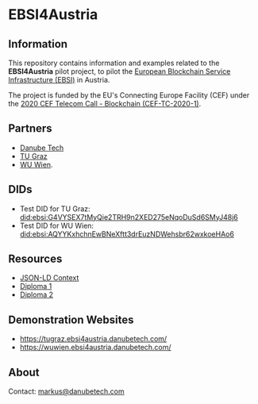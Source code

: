 # EBSI4Austria

## Information

This repository contains information and examples related to the **EBSI4Austria** pilot project, to pilot the [European Blockchain Service Infrastructure (EBSI)](https://ec.europa.eu/cefdigital/wiki/display/CEFDIGITAL/EBSI) in Austria.

The project is funded by the EU's Connecting Europe Facility (CEF) under the [2020 CEF Telecom Call - Blockchain (CEF-TC-2020-1)](https://ec.europa.eu/inea/en/connecting-europe-facility/cef-telecom/apply-funding/2020-cef-telecom-calls-proposals).

## Partners

* [Danube Tech](https://danubetech.com/)
* [TU Graz](https://www.tugraz.at/)
* [WU Wien](https://www.wu.ac.at/).

## DIDs

* Test DID for TU Graz: [did:ebsi:G4VYSEX7tMyQie2TRH9n2XED275eNqoDuSd6SMyJ48j6](https://dev.uniresolver.io/#did:ebsi:G4VYSEX7tMyQie2TRH9n2XED275eNqoDuSd6SMyJ48j6)
* Test DID for WU Wien: [did:ebsi:AQYYKxhchnEwBNeXftt3drEuzNDWehsbr62wxkoeHAo6](https://dev.uniresolver.io/#did:ebsi:AQYYKxhchnEwBNeXftt3drEuzNDWehsbr62wxkoeHAo6)

## Resources

* [JSON-LD Context](https://github.com/danubetech/ebsi4austria-examples/blob/main/context/essif-schemas-vc-2020-v1.jsonld)
* [Diploma 1](https://github.com/danubetech/ebsi4austria-examples/blob/main/verifiablecredentials/diploma-tu-graz.jsonld)
* [Diploma 2](https://github.com/danubetech/ebsi4austria-examples/blob/main/verifiablecredentials/diploma-wu-wien.jsonld)

## Demonstration Websites

* https://tugraz.ebsi4austria.danubetech.com/
* https://wuwien.ebsi4austria.danubetech.com/

## About

Contact: markus@danubetech.com
